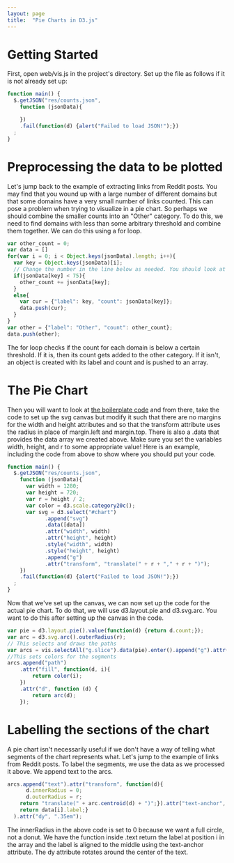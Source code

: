 ```yaml
---
layout: page
title:  "Pie Charts in D3.js"
---
```


# Getting Started

First, open web/vis.js in the project's directory. Set up the file as follows if it is not already set up:

```javascript
function main() {
  $.getJSON("res/counts.json",
    function (jsonData){

    })
    .fail(function(d) {alert("Failed to load JSON!");})
  ;
}
```
# Preprocessing the data to be plotted

Let's jump back to the example of extracting links from Reddit posts. You may find
that you wound up with a large number of different domains but that some domains
have a very small number of links counted. This can pose a problem when trying to visualize
in a pie chart. So perhaps we should combine the smaller counts into an "Other" category.
To do this, we need to find domains with less than some arbitrary threshold and combine them together.
We can do this using a for loop.

```javascript
var other_count = 0;
var data = []
for(var i = 0; i < Object.keys(jsonData).length; i++){
  var key = Object.keys(jsonData)[i];
  // Change the number in the line below as needed. You should look at the counts to pick this number
  if(jsonData[key] < 75){
    other_count += jsonData[key];
  }
  else{
    var cur = {"label": key, "count": jsonData[key]};
    data.push(cur);
  }
}
var other = {"label": "Other", "count": other_count};
data.push(other);
```

The for loop checks if the count for each domain is below a certain threshold. If it
is, then its count gets added to the other category. If it isn't, an object is created
with its label and count and is pushed to an array.

# The Pie Chart

Then you will want to look at [the boilerplate code](boilerplate.md) and from there, take the
code to set up the svg canvas but modify it such that there are no margins for the width
and height attributes and so that the transform attribute uses the radius in place of
margin.left and margin.top. There is also a .data that provides the data array
we created above. Make sure you set the variables width, height, and r to some
appropriate value! Here is an example, including the code from above to show where
you should put your code.

```javascript
function main() {
  $.getJSON("res/counts.json",
    function (jsonData){
      var width = 1280;
      var height = 720;
      var r = height / 2;
      var color = d3.scale.category20c();
      var svg = d3.select("#chart")
            .append("svg")
            .data([data])
            .attr("width", width)
            .attr("height", height)
            .style("width", width)
            .style("height", height)
            .append("g")
            .attr("transform", "translate(" + r + "," + r + ")");
    })
    .fail(function(d) {alert("Failed to load JSON!");})
  ;
}
```

Now that we've set up the canvas, we can now set up the code for the actual pie chart.
To do that, we will use d3.layout.pie and d3.svg.arc. You want to do this after
setting up the canvas in the code.

```javascript
var pie = d3.layout.pie().value(function(d) {return d.count;});
var arc = d3.svg.arc().outerRadius(r);
// This selects and draws the paths
var arcs = vis.selectAll("g.slice").data(pie).enter().append("g").attr("class", "slice");
//This sets colors for the segments
arcs.append("path")
    .attr("fill", function(d, i){
        return color(i);
    })
    .attr("d", function (d) {
        return arc(d);
    });
```

# Labelling the sections of the chart

A pie chart isn't necessarily useful if we don't have a way of telling what segments
of the chart represents what. Let's jump to the example of links from Reddit posts.
To label the segments, we use the data as we processed it above. We append text to the
arcs.

```javascript
arcs.append("text").attr("transform", function(d){
      d.innerRadius = 0;
      d.outerRadius = r;
    return "translate(" + arc.centroid(d) + ")";}).attr("text-anchor", "middle").text( function(d, i) {
    return data[i].label;}
  ).attr("dy", ".35em");
```

The innerRadius in the above code is set to 0 because we want a full circle, not a donut.
We have the function inside .text return the label at position i in the array and the label
is aligned to the middle using the text-anchor attribute. The dy attribute rotates around the center of the text.
